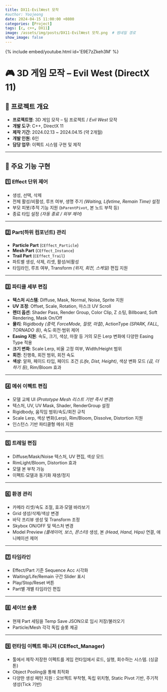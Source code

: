 ```yaml
---
title: DX11-EvilWest 모작
#author: Yoojeong
date: 2024-04-15 11:00:00 +0800
categories: [Project]
tags: [c, c++, DX11]
image: /assets/img/posts/DX11-EvilWest 모작.png  # 썸네일 경로
show_image: false
---
```


{% include embed/youtube.html id='E9E7zZkeh3M' %}



# 🎮 3D 게임 모작 – Evil West (DirectX 11)

## 📖 프로젝트 개요
- **프로젝트명**: 3D 게임 모작 – 팀 프로젝트 / *Evil West* 모작  
- **개발 도구**: C++, DirectX 11  
- **제작 기간**: 2024.02.13 ~ 2024.04.15 (약 2개월)  
- **개발 인원**: 6인  
- **담당 업무**: 이펙트 시스템 구현 및 제작  

---

## 🚀 주요 기능 구현

### 1️⃣ Effect 단위 제어
- 생성, 선택, 삭제
- 전체 활성/비활성, 루프 여부, 생명 주기 *(Waiting, Lifetime, Remain Time)* 설정
- 부모 피봇/추적 기능 지원 (`bParentPivot`, 본 노드 부착 등)
- 종료 타입 설정 *(자동 종료 / 외부 제어)*

---

### 2️⃣ Part(하위 컴포넌트) 관리
- **Particle Part** (`CEffect_Particle`)
- **Mesh Part** (`CEffect_Instance`)
- **Trail Part** (`CEffect_Trail`)
- 파트별 생성, 삭제, 리셋, 활성/비활성
- 타임라인, 루프 여부, Transform *(위치, 회전, 스케일)* 편집 지원

---

### 3️⃣ 파티클 세부 편집
- **텍스처 시스템**: Diffuse, Mask, Normal, Noise, Sprite 지원
- **UV 조정**: Offset, Scale, Rotation, 마스크 UV Scroll
- **렌더 옵션**: Shader Pass, Render Group, Color Clip, Z 소팅, Billboard, Soft Rendering, Mask On/Off
- **물리**: Rigidbody *(중력, ForceMode, 질량, 마찰)*, ActionType *(SPARK, FALL, TORNADO 등)*, 속도·회전·범위 제어
- **Easing 지원**: 속도, 크기, 색상, 마찰 등 거의 모든 Lerp 변화에 다양한 Easing Type 적용
- **크기 변화**: Scale Lerp, 비율 고정 여부, Width/Height 범위
- **회전**: 진행축, 회전 범위, 회전 속도
- **색상**: 알파, 페이드 타입, 페이드 조건 *(Life, Dist, Height)*, 색상 변화 모드 *(곱, 더하기 등)*, Rim/Bloom 효과

---

### 4️⃣ 메쉬 이펙트 편집
- 모델 교체 UI *(Prototype Mesh 리스트 기반 즉시 변경)*
- 텍스처, UV, UV Mask, Shader, RenderGroup 설정
- Rigidbody, 움직임 범위/속도/회전 규칙
- Scale Lerp, 색상 변화(Lerp), Rim/Bloom, Dissolve, Distortion 지원
- 인스턴스 기반 파티클형 메쉬 지원

---

### 5️⃣ 트레일 편집
- Diffuse/Mask/Noise 텍스처, UV 편집, 색상 모드
- RimLight/Bloom, Distortion 효과
- 모델 본 부착 가능
- 이펙트·모델과 동기화 재생/정지

---

### 6️⃣ 환경 관리
- 카메라 리셋/속도 조절, 효과·모델 바라보기
- Grid 생성/삭제/색상 변경
- 바닥 프리뷰 생성 및 Transform 조정
- Skybox ON/OFF 및 텍스처 변경
- Model Preview *(플레이어, 보스, 몬스터)* 생성, 본 *(Head, Hand, Hips)* 연결, 애니메이션 제어

---

### 7️⃣ 타임라인
- Effect/Part 기준 Sequence Acc 시각화
- Waiting/Life/Remain 구간 Slider 표시
- Play/Stop/Reset 버튼
- Part별 개별 타임라인 편집

---

### 8️⃣ 세이브 슬롯
- 현재 Part 세팅을 Temp Save JSON으로 임시 저장/불러오기
- Particle/Mesh 각각 독립 슬롯 제공

---

### 9️⃣ 런타임 이펙트 매니저 (CEffect_Manager)
- 툴에서 제작·저장한 이펙트를 게임 런타임에서 로드, 실행, 회수하는 시스템. (싱글톤)  
- Object Pooling을 통해 최적화  
- 다양한 생성 패턴 지원 : 오브젝트 부착형, 독립 위치형, Static Pivot 기반, 주기적 생성(Tick 기반)  
